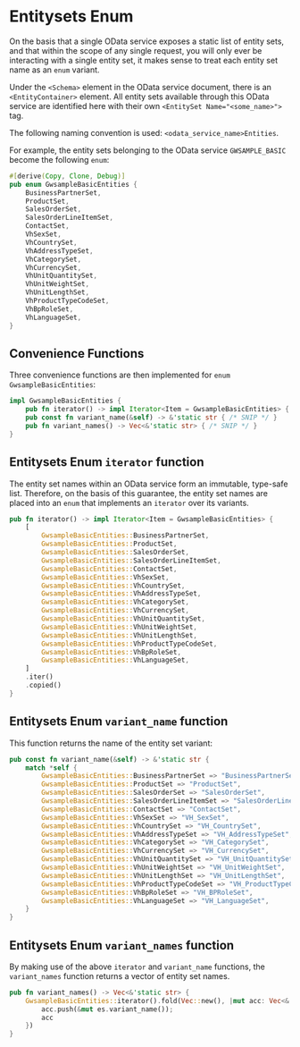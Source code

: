 # Entitysets Enum

On the basis that a single OData service exposes a static list of entity sets, and that within the scope of any single request, you will only ever be interacting with a single entity set, it makes sense to treat each entity set name as an `enum` variant.

Under the `<Schema>` element in the OData service document, there is an `<EntityContainer>` element.
All entity sets available through this OData service are identified here with their own `<EntitySet Name="<some_name>">` tag.

The following naming convention is used: `<odata_service_name>Entities`.

For example, the entity sets belonging to the OData service `GWSAMPLE_BASIC` become the following `enum`:

```rust
#[derive(Copy, Clone, Debug)]
pub enum GwsampleBasicEntities {
    BusinessPartnerSet,
    ProductSet,
    SalesOrderSet,
    SalesOrderLineItemSet,
    ContactSet,
    VhSexSet,
    VhCountrySet,
    VhAddressTypeSet,
    VhCategorySet,
    VhCurrencySet,
    VhUnitQuantitySet,
    VhUnitWeightSet,
    VhUnitLengthSet,
    VhProductTypeCodeSet,
    VhBpRoleSet,
    VhLanguageSet,
}
```

## Convenience Functions

Three convenience functions are then implemented for `enum GwsampleBasicEntities`:

```rust
impl GwsampleBasicEntities {
    pub fn iterator() -> impl Iterator<Item = GwsampleBasicEntities> { /* SNIP */ }
    pub const fn variant_name(&self) -> &'static str { /* SNIP */ }
    pub fn variant_names() -> Vec<&'static str> { /* SNIP */ }
}
```

## Entitysets Enum `iterator` function

The entity set names within an OData service form an immutable, type-safe list.
Therefore, on the basis of this guarantee, the entity set names are placed into an `enum` that implements an `iterator` over its variants.

```rust
pub fn iterator() -> impl Iterator<Item = GwsampleBasicEntities> {
    [
        GwsampleBasicEntities::BusinessPartnerSet,
        GwsampleBasicEntities::ProductSet,
        GwsampleBasicEntities::SalesOrderSet,
        GwsampleBasicEntities::SalesOrderLineItemSet,
        GwsampleBasicEntities::ContactSet,
        GwsampleBasicEntities::VhSexSet,
        GwsampleBasicEntities::VhCountrySet,
        GwsampleBasicEntities::VhAddressTypeSet,
        GwsampleBasicEntities::VhCategorySet,
        GwsampleBasicEntities::VhCurrencySet,
        GwsampleBasicEntities::VhUnitQuantitySet,
        GwsampleBasicEntities::VhUnitWeightSet,
        GwsampleBasicEntities::VhUnitLengthSet,
        GwsampleBasicEntities::VhProductTypeCodeSet,
        GwsampleBasicEntities::VhBpRoleSet,
        GwsampleBasicEntities::VhLanguageSet,
    ]
    .iter()
    .copied()
}
```

## Entitysets Enum `variant_name` function

This function returns the name of the entity set variant:

```rust
pub const fn variant_name(&self) -> &'static str {
    match *self {
        GwsampleBasicEntities::BusinessPartnerSet => "BusinessPartnerSet",
        GwsampleBasicEntities::ProductSet => "ProductSet",
        GwsampleBasicEntities::SalesOrderSet => "SalesOrderSet",
        GwsampleBasicEntities::SalesOrderLineItemSet => "SalesOrderLineItemSet",
        GwsampleBasicEntities::ContactSet => "ContactSet",
        GwsampleBasicEntities::VhSexSet => "VH_SexSet",
        GwsampleBasicEntities::VhCountrySet => "VH_CountrySet",
        GwsampleBasicEntities::VhAddressTypeSet => "VH_AddressTypeSet",
        GwsampleBasicEntities::VhCategorySet => "VH_CategorySet",
        GwsampleBasicEntities::VhCurrencySet => "VH_CurrencySet",
        GwsampleBasicEntities::VhUnitQuantitySet => "VH_UnitQuantitySet",
        GwsampleBasicEntities::VhUnitWeightSet => "VH_UnitWeightSet",
        GwsampleBasicEntities::VhUnitLengthSet => "VH_UnitLengthSet",
        GwsampleBasicEntities::VhProductTypeCodeSet => "VH_ProductTypeCodeSet",
        GwsampleBasicEntities::VhBpRoleSet => "VH_BPRoleSet",
        GwsampleBasicEntities::VhLanguageSet => "VH_LanguageSet",
    }
}
```

## Entitysets Enum `variant_names` function

By making use of the above `iterator` and `variant_name` functions, the `variant_names` function returns a vector of entity set names.

```rust
pub fn variant_names() -> Vec<&'static str> {
    GwsampleBasicEntities::iterator().fold(Vec::new(), |mut acc: Vec<&'static str>, es| {
        acc.push(&mut es.variant_name());
        acc
    })
}
```
